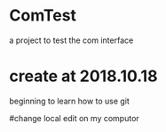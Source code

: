 # ComTest
a project to test the com interface
# create at 2018.10.18
beginning to learn how to use git

#change local
edit on my computor
